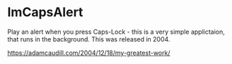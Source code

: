 # ImCapsAlert

Play an alert when you press Caps-Lock - this is a very simple applictaion, that runs in the background. This was released in 2004.

https://adamcaudill.com/2004/12/18/my-greatest-work/
